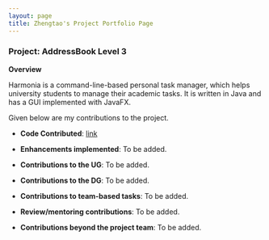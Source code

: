 ```yaml
---
layout: page
title: Zhengtao's Project Portfolio Page
---
```


### Project: AddressBook Level 3

**Overview**

Harmonia is a command-line-based personal task manager, which helps university students to manage their academic tasks. It is written in Java and has a GUI implemented with JavaFX.

Given below are my contributions to the project.

* **Code Contributed**: [link](https://nus-cs2103-ay2122s2.github.io/tp-dashboard/?search=ainsleyj&breakdown=true)

* **Enhancements implemented**: To be added.

* **Contributions to the UG**: To be added.

* **Contributions to the DG**: To be added.

* **Contributions to team-based tasks**: To be added.

* **Review/mentoring contributions**: To be added.

* **Contributions beyond the project team**: To be added.